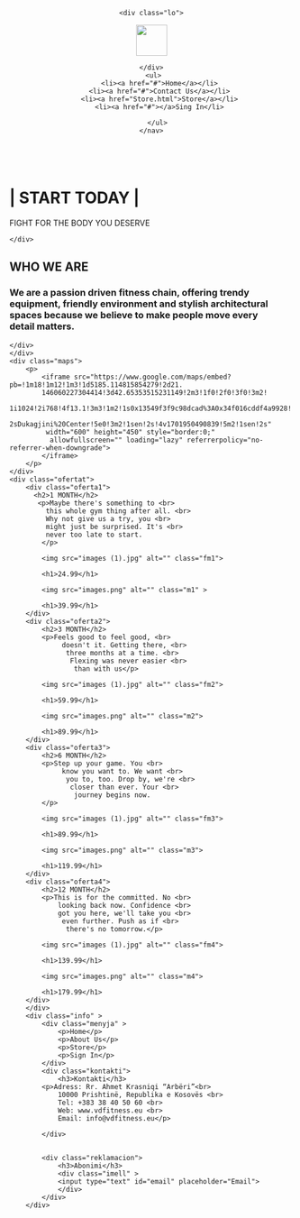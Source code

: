 <html lang="en">
<head>
    <meta charset="UTF-8">
    <meta name="viewport" content="width=device-width, initial-scale=1.0">
    <title>VD GYM</title>
    <link rel="stylesheet" href="Projekti.css">


</head>

<body>
   <header>
    <nav>
   
    <div class="lo">
   <img src="logooo.jpg" alt="" height="55px" >  
      
    </div>
     <ul>
        <li><a href="#">Home</a></li>
        <li><a href="#">Contact Us</a></li>
        <li><a href="Store.html">Store</a></li>
        <li><a href="#"></a>Sing In</li>

       </ul>
    </nav>
</header>
    <div class="wallp"> 
        <img src="main-1-1-1536x806.jpg" alt="" class="fit">
    <divc class="motiv">
        <h1>| START TODAY |</h1>
        <p>FIGHT FOR THE BODY YOU DESERVE</p>
    
    </div>
</div>
<div class="motiv2">
    <div class="f1"> 
        <h2>WHO WE ARE</h2>
    </div>
    <div class="f2">
        <h3>We are a passion driven fitness chain, offering trendy <br>
        equipment, friendly environment and stylish architectural  <br>
         spaces because we believe to make people move every       <br>
          detail matters.</h3>
          
    </div>
    </div>
    <div class="maps">
        <p> 
            <iframe src="https://www.google.com/maps/embed?pb=!1m18!1m12!1m3!1d5185.114815854279!2d21.
            146060227304414!3d42.65353515231149!2m3!1f0!2f0!3f0!3m2!
            1i1024!2i768!4f13.1!3m3!1m2!1s0x13549f3f9c98dcad%3A0x34f016cddf4a9928!
            2sDukagjini%20Center!5e0!3m2!1sen!2s!4v1701950490839!5m2!1sen!2s"
             width="600" height="450" style="border:0;"
              allowfullscreen="" loading="lazy" referrerpolicy="no-referrer-when-downgrade">
            </iframe>
        </p>
    </div>
    <div class="ofertat">
        <div class="oferta1">
          <h2>1 MONTH</h2>
           <p>Maybe there's something to <br>
             this whole gym thing after all. <br> 
             Why not give us a try, you <br> 
             might just be surprised. It's <br> 
             never too late to start.
            </p>

            <img src="images (1).jpg" alt="" class="fm1">

            <h1>24.99</h1>

            <img src="images.png" alt="" class="m1" >

            <h1>39.99</h1>
        </div>
        <div class="oferta2">
            <h2>3 MONTH</h2>
            <p>Feels good to feel good, <br>
                 doesn't it. Getting there, <br>
                  three months at a time. <br>
                   Flexing was never easier <br>
                    than with us</p>

            <img src="images (1).jpg" alt="" class="fm2">

            <h1>59.99</h1>

            <img src="images.png" alt="" class="m2">

            <h1>89.99</h1>
        </div>
        <div class="oferta3">
            <h2>6 MONTH</h2>
            <p>Step up your game. You <br>
                 know you want to. We want <br>
                  you to, too. Drop by, we're <br>
                   closer than ever. Your <br>
                    journey begins now.
            </p>

            <img src="images (1).jpg" alt="" class="fm3">

            <h1>89.99</h1>

            <img src="images.png" alt="" class="m3">

            <h1>119.99</h1>
        </div>
        <div class="oferta4">
            <h2>12 MONTH</h2>
            <p>This is for the committed. No <br> 
                looking back now. Confidence <br> 
                got you here, we'll take you <br>
                 even further. Push as if <br>
                  there's no tomorrow.</p>
                    
            <img src="images (1).jpg" alt="" class="fm4">

            <h1>139.99</h1>

            <img src="images.png" alt="" class="m4">

            <h1>179.99</h1>
        </div>
        </div>
        <div class="info" >
            <div class="menyja" >
                <p>Home</p>
                <p>About Us</p>
                <p>Store</p>
                <p>Sign In</p>
            </div>
            <div class="kontakti">
                <h3>Kontakti</h3>
            <p>Adress: Rr. Ahmet Krasniqi “Arbëri”<br>
                10000 Prishtinë, Republika e Kosovës <br>
                Tel: +383 38 40 50 60 <br>
                Web: www.vdfitness.eu <br>
                Email: info@vdfitness.eu</p>
                
            </div>
            

            <div class="reklamacion">
                <h3>Abonimi</h3>
                <div class="imell" >
                <input type="text" id="email" placeholder="Email">
                </div>
            </div>
        </div>                
    
</body>
</html>
